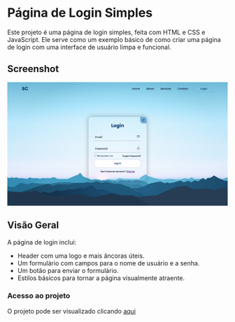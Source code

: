 

# Página de Login Simples

Este projeto é uma página de login simples, feita com HTML e CSS e JavaScript. Ele serve como um exemplo básico de como criar uma página de login com uma interface de usuário limpa e funcional.

## Screenshot
 ![ScreenShot](./assets/Captura%20de%20tela%202024-08-01%20124112.png)

## Visão Geral

A página de login inclui:
- Header com uma logo e mais âncoras úteis.
- Um formulário com campos para o nome de usuário e a senha.
- Um botão para enviar o formulário.
- Estilos básicos para tornar a página visualmente atraente.

### Acesso ao projeto

O projeto pode ser visualizado clicando [aqui](https://login-page-blush-zeta.vercel.app/)